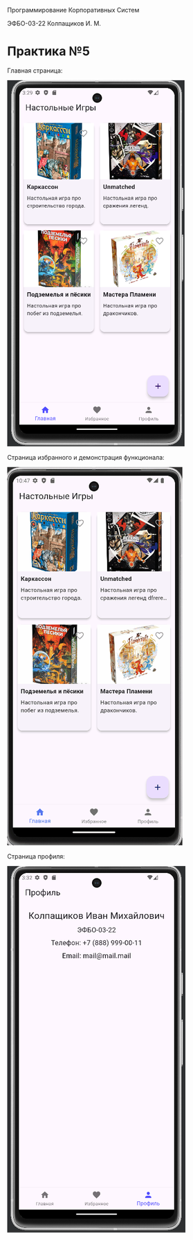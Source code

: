 Программирование Корпоративных Систем

ЭФБО-03-22 Колпащиков И. М.

# Практика №5

Главная страница:

![alt_text](https://github.com/RogaJedi/flat_5/blob/master/глав_прак_5.png)

Страница избранного и демонстрация функционала:

![alt_text](https://github.com/RogaJedi/flat_5/blob/master/flat_5_demo.gif)

Страница профиля:

![alt_text](https://github.com/RogaJedi/flat_5/blob/master/проф_прак_5.png)
